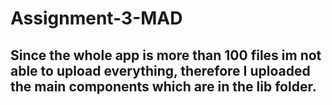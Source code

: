 # Assignment-3-MAD

## Since the whole app is more than 100 files im not able to upload everything, therefore I uploaded the main components which are in the lib folder.
